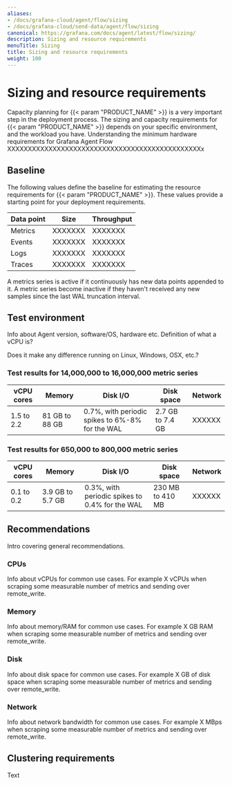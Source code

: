 ```yaml
---
aliases:
- /docs/grafana-cloud/agent/flow/sizing
- /docs/grafana-cloud/send-data/agent/flow/sizing
canonical: https://grafana.com/docs/agent/latest/flow/sizing/
description: Sizing and resource requirements
menuTitle: Sizing
title: Sizing and resource requirements
weight: 100
---
```


# Sizing and resource requirements

Capacity planning for {{< param "PRODUCT_NAME" >}} is a very important step in the deployment process. The sizing and capacity requirements for {{< param "PRODUCT_NAME" >}} depends on your specific environment, and the workload you have. Understanding the minimum hardware requirements for Grafana Agent Flow XXXXXXXXXXXXXXXXXXXXXXXXXXXXXXXXXXXXXXXXXXXXXXXx

## Baseline

The following values define the baseline for estimating the resource requirements for {{< param "PRODUCT_NAME" >}}. These values provide a starting point for your deployment requirements.

| Data point | Size    | Throughput |
|------------|---------|------------|
| Metrics    | XXXXXXX | XXXXXXX    |
| Events     | XXXXXXX | XXXXXXX    |
| Logs       | XXXXXXX | XXXXXXX    |
| Traces     | XXXXXXX | XXXXXXX    |

A metrics series is active if it continuously has new data points appended to it. A metric series become inactive if they haven't received any new samples since the last WAL truncation interval.

## Test environment

Info about Agent version, software/OS, hardware etc. Definition of what a vCPU is?

Does it make any difference running on Linux, Windows, OSX, etc.?

### Test results for 14,000,000 to 16,000,000 metric series

| vCPU cores | Memory         | Disk I/O                                        | Disk space       | Network |
|------------|----------------|-------------------------------------------------|------------------| ------- |
| 1.5 to 2.2 | 81 GB to 88 GB | 0.7%, with periodic spikes to 6%-8% for the WAL | 2.7 GB to 7.4 GB | XXXXXX  |

### Test results for 650,000 to 800,000 metric series

| vCPU cores | Memory           | Disk I/O                                       | Disk space       | Network |
|------------|------------------|------------------------------------------------|------------------| ------- |
| 0.1 to 0.2 | 3.9 GB to 5.7 GB | 0.3%, with periodic spikes to 0.4% for the WAL | 230 MB to 410 MB | XXXXXX  |

## Recommendations

Intro covering general recommendations.

### CPUs

Info about vCPUs for common use cases. For example X vCPUs when scraping some measurable number of metrics and sending over remote_write.

### Memory

Info about memory/RAM for common use cases. For example X GB RAM when scraping some measurable number of metrics and sending over remote_write.

### Disk

Info about disk space for common use cases. For example X GB of disk space when scraping some measurable number of metrics and sending over remote_write.

### Network

Info about network bandwidth for common use cases. For example X MBps when scraping some measurable number of metrics and sending over remote_write.

## Clustering requirements

Text
